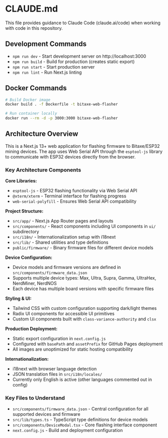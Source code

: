 # CLAUDE.md

This file provides guidance to Claude Code (claude.ai/code) when working with code in this repository.

## Development Commands

- `npm run dev` - Start development server on http://localhost:3000
- `npm run build` - Build for production (creates static export)
- `npm run start` - Start production server
- `npm run lint` - Run Next.js linting

## Docker Commands

```bash
# Build Docker image
docker build . -f Dockerfile -t bitaxe-web-flasher

# Run container locally
docker run --rm -d -p 3000:3000 bitaxe-web-flasher
```

## Architecture Overview

This is a Next.js 13+ web application for flashing firmware to Bitaxe/ESP32 mining devices. The app uses Web Serial API through the `esptool-js` library to communicate with ESP32 devices directly from the browser.

### Key Architecture Components

**Core Libraries:**
- `esptool-js` - ESP32 flashing functionality via Web Serial API
- `@xterm/xterm` - Terminal interface for flashing progress
- `web-serial-polyfill` - Ensures Web Serial API compatibility

**Project Structure:**
- `src/app/` - Next.js App Router pages and layouts
- `src/components/` - React components including UI components in `ui/` subdirectory
- `src/i18n/` - Internationalization setup with i18next
- `src/lib/` - Shared utilities and type definitions
- `public/firmware/` - Binary firmware files for different device models

**Device Configuration:**
- Device models and firmware versions are defined in `src/components/firmware_data.json`
- Supports multiple device types: Max, Ultra, Supra, Gamma, UltraHex, NerdMiner, NerdNOS
- Each device has multiple board versions with specific firmware files

**Styling & UI:**
- Tailwind CSS with custom configuration supporting dark/light themes
- Radix UI components for accessible UI primitives
- Custom UI components built with `class-variance-authority` and `clsx`

**Production Deployment:**
- Static export configuration in `next.config.js`
- Configured with `basePath` and `assetPrefix` for GitHub Pages deployment
- All images are unoptimized for static hosting compatibility

**Internationalization:**
- i18next with browser language detection
- JSON translation files in `src/i18n/locales/`
- Currently only English is active (other languages commented out in config)

### Key Files to Understand

- `src/components/firmware_data.json` - Central configuration for all supported devices and firmware
- `src/lib/types.ts` - TypeScript type definitions for device models
- `src/components/DeviceModal.tsx` - Core flashing interface component
- `next.config.js` - Build and deployment configuration